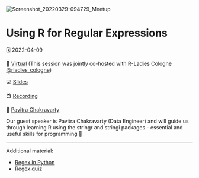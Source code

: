
![Screenshot_20220329-094729_Meetup](https://github.com/rladies/meetup_presentations_gaborone/assets/53818579/e0cee842-8fcf-4616-a737-4d95b8c4706a)

# Using R for Regular Expressions

🗓 2022-04-09

📍 [Virtual](https://www.meetup.com/rladies-gaborone/events/284921469/) (This session was jointly co-hosted with R-Ladies Cologne [@rladies_cologne](https://mobile.twitter.com/rladies_cologne))

💻 [Slides](https://rladiescologne.github.io/Using-R-for-Regular-Expressions/#1)

📺 [Recording](https://youtu.be/KB8iSPnpxvo)

👤 [Pavitra Chakravarty](https://twitter.com/genomixgmailcom)


Our guest speaker is Pavitra Chakravarty (Data Engineer) and will guide us through learning R using the stringr and stringi packages - essential and useful skills for programming 🚀

---

Additional material:

- [Regex in Python](https://codata.org/initiatives/data-skills/codata-connect/webinar-series-research-skills-enhancement/webinar-9-processing-textual-data-with-python/)
- [Regex quiz](https://regexcrossword.com/puzzlebuilder)
